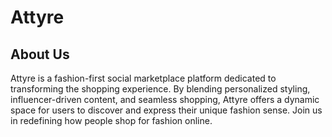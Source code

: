 # Attyre

## About Us
Attyre is a fashion-first social marketplace platform dedicated to transforming the shopping experience. By blending personalized styling, influencer-driven content, and seamless shopping, Attyre offers a dynamic space for users to discover and express their unique fashion sense. Join us in redefining how people shop for fashion online.
